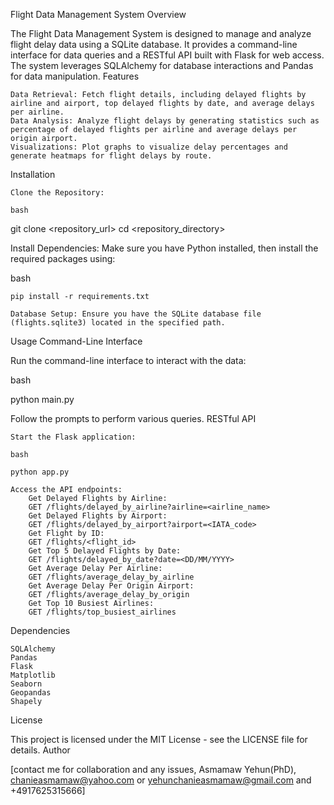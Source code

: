 Flight Data Management System
Overview

The Flight Data Management System is designed to manage and analyze flight delay data using a SQLite database. It provides a command-line interface for data queries and a RESTful API built with Flask for web access. The system leverages SQLAlchemy for database interactions and Pandas for data manipulation.
Features

    Data Retrieval: Fetch flight details, including delayed flights by airline and airport, top delayed flights by date, and average delays per airline.
    Data Analysis: Analyze flight delays by generating statistics such as percentage of delayed flights per airline and average delays per origin airport.
    Visualizations: Plot graphs to visualize delay percentages and generate heatmaps for flight delays by route.

Installation

    Clone the Repository:

    bash

git clone <repository_url>
cd <repository_directory>

Install Dependencies: Make sure you have Python installed, then install the required packages using:

bash

    pip install -r requirements.txt

    Database Setup: Ensure you have the SQLite database file (flights.sqlite3) located in the specified path.

Usage
Command-Line Interface

Run the command-line interface to interact with the data:

bash

python main.py

Follow the prompts to perform various queries.
RESTful API

    Start the Flask application:

    bash

    python app.py

    Access the API endpoints:
        Get Delayed Flights by Airline:
        GET /flights/delayed_by_airline?airline=<airline_name>
        Get Delayed Flights by Airport:
        GET /flights/delayed_by_airport?airport=<IATA_code>
        Get Flight by ID:
        GET /flights/<flight_id>
        Get Top 5 Delayed Flights by Date:
        GET /flights/delayed_by_date?date=<DD/MM/YYYY>
        Get Average Delay Per Airline:
        GET /flights/average_delay_by_airline
        Get Average Delay Per Origin Airport:
        GET /flights/average_delay_by_origin
        Get Top 10 Busiest Airlines:
        GET /flights/top_busiest_airlines

Dependencies

    SQLAlchemy
    Pandas
    Flask
    Matplotlib
    Seaborn
    Geopandas
    Shapely

License

This project is licensed under the MIT License - see the LICENSE file for details.
Author

[contact me for collaboration and any issues, Asmamaw Yehun(PhD), chanieasmamaw@yahoo.com or yehunchanieasmamaw@gmail.com and +4917625315666]
